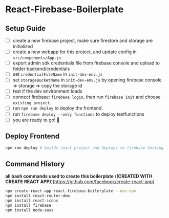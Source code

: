 # React-Firebase-Boilerplate

## Setup Guide

- [ ] create a new firebase project, make sure firestore and storage are initialized
- [ ] create a new webapp for this project, and update config in `src/components/App.js`
- [ ] export admin sdk credentials file from firebase console and upload to folder backend/credentials
- [ ] set `credentialFileName` in `init-dev-env.js`
- [ ] set `storageBucketName` in `init-dev-env.js` by opening firebase console => storage => copy the storage id
- [ ] test if the dev environment loads
- [ ] connect firebase: `firebase login`, then run `firebase init` and choose `existing project`.
- [ ] run `npm run deploy` to deploy the frontend.
- [ ] run `firebase deploy --only functions` to deploy testfunctions
- [ ] you are ready to go! 🥳

## Deploy Frontend

```bash
npm run deploy # builds react project and deploys to firebase hosting
```

## Command History
**all bash commands used to create this boilerplate**
(**(CREATED WITH CREATE REACT APP)**)[https://github.com/facebook/create-react-app]
```bash
npx create-react-app react-firebase-boilerplate --use-npm
npm install react-router-dom
npm install react-icons
npm install firebase
npm install node-sass
```
